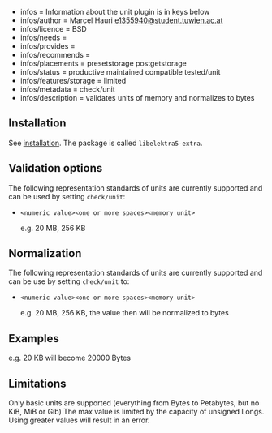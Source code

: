 - infos = Information about the unit plugin is in keys below
- infos/author = Marcel Hauri <e1355940@student.tuwien.ac.at>
- infos/licence = BSD
- infos/needs =
- infos/provides =
- infos/recommends =
- infos/placements = presetstorage postgetstorage
- infos/status = productive maintained compatible tested/unit
- infos/features/storage = limited
- infos/metadata = check/unit
- infos/description = validates units of memory and normalizes to bytes

## Installation

See [installation](/doc/INSTALL.md).
The package is called `libelektra5-extra`.

## Validation options

The following representation standards of units are currently supported and can be used by setting `check/unit`:

- `<numeric value><one or more spaces><memory unit>`

  e.g. 20 MB, 256 KB

## Normalization

The following representation standards of units are currently supported and can be use by setting `check/unit` to:

- `<numeric value><one or more spaces><memory unit>`

  e.g. 20 MB, 256 KB, the value then will be normalized to bytes

## Examples

e.g. 20 KB will become 20000 Bytes

## Limitations

Only basic units are supported (everything from Bytes to Petabytes, but no KiB, MiB or Gib)
The max value is limited by the capacity of unsigned Longs. Using greater values will result
in an error.
